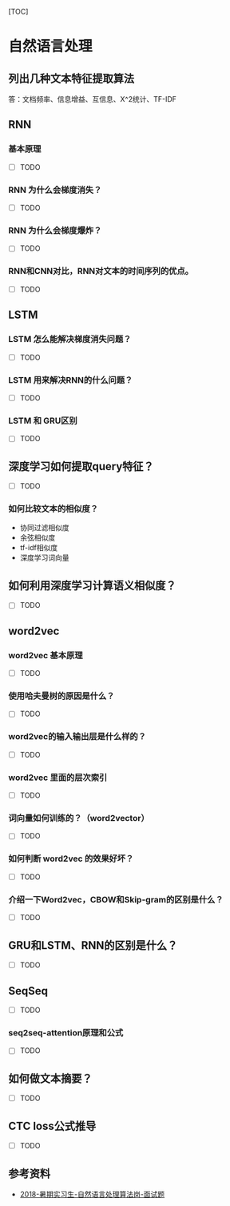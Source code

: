 [TOC]

# 自然语言处理

## 列出几种文本特征提取算法

答：文档频率、信息增益、互信息、X^2统计、TF-IDF

## RNN

### 基本原理

- [ ] TODO

### RNN 为什么会梯度消失？

- [ ] TODO

### RNN 为什么会梯度爆炸？

- [ ] TODO

### RNN和CNN对比，RNN对文本的时间序列的优点。

- [ ] TODO

## LSTM

### LSTM 怎么能解决梯度消失问题？

- [ ] TODO

### LSTM 用来解决RNN的什么问题？

- [ ] TODO

### LSTM 和 GRU区别

- [ ] TODO

## 深度学习如何提取query特征？

- [ ] TODO

### 如何比较文本的相似度？

- 协同过滤相似度
- 余弦相似度
- tf-idf相似度
- 深度学习词向量

## 如何利用深度学习计算语义相似度？

- [ ] TODO

## word2vec

### word2vec 基本原理

- [ ] TODO

### 使用哈夫曼树的原因是什么？

- [ ] TODO

### word2vec的输入输出层是什么样的？

- [ ] TODO

### word2vec 里面的层次索引

- [ ] TODO

### 词向量如何训练的？（word2vector）

- [ ] TODO

### 如何判断 word2vec 的效果好坏？

- [ ] TODO

### 介绍一下Word2vec，CBOW和Skip-gram的区别是什么？

- [ ] TODO

## GRU和LSTM、RNN的区别是什么？

- [ ] TODO

## SeqSeq

- [ ] TODO

### seq2seq-attention原理和公式

- [ ] TODO

## 如何做文本摘要？

- [ ] TODO

## CTC loss公式推导

- [ ] TODO

## 参考资料

- [2018-暑期实习生-自然语言处理算法岗-面试题](<https://blog.csdn.net/qq_28031525/article/details/80028055>)

